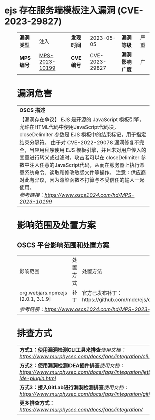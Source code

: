 # ejs 存在服务端模板注入漏洞 (CVE-2023-29827)
<figure class="wp-block-table">
    <table>
        <tbody>
        <tr>
            <td><strong>漏洞类型</strong></td>
            <td>注入</td>
            <td><strong>发现时间</strong></td>
            <td>2023-05-05</td>
            <td><strong>漏洞等级</strong></td>
            <td>严重</td>
        </tr>
        <tr>
            <td><strong>MPS编号</strong></td>
            <td><a href="https://www.oscs1024.com/hd/MPS-2023-10199">MPS-2023-10199</a></td>
            <td><strong>CVE编号</strong></td>
            <td>CVE-2023-29827</td>
            <td><strong>漏洞影响广度</strong></td>
            <td>广</td>
        </tr>
        </tbody>
    </table>
</figure>


<figure class="wp-block-table">
    <h1 class="wp-block-heading">漏洞危害</h1>
    <table>
        <tbody>
        <tr>
            <td><strong>OSCS 描述</strong></td>
        </tr>
        <tr>
            <td>【漏洞存在争议】 EJS 是开源的 JavaScript 模板引擎，允许在HTML代码中使用JavaScript代码块，closeDelimiter 参数是 EJS 模板中的结束标记，用于指定结束分隔符。
由于对 CVE-2022-29078 漏洞修复不完全，当应用程序使用 EJS 模板引擎，并且未对用户传入的变量进行转义或过滤时，攻击者可以在 closeDelimiter 参数中注入任意的JavaScript代码，从而在服务器上执行恶意系统命令、读取和修改敏感文件等操作。
注意：供应商对此有异议，因为渲染函数不打算与不受信任的输入一起使用。<br><em>参考链接：<a
                    href="https://www.oscs1024.com/hd/MPS-2023-10199">https://www.oscs1024.com/hd/MPS-2023-10199</a></em>
            </td>
        </tr>
        </tbody>
    </table>
</figure>


<figure class="wp-block-table alignleft">
    <h1 class="wp-block-heading">影响范围及处置方案</h1>
    <h2 class="wp-block-heading"><strong>OSCS</strong> <strong>平台影响范围和处置方案</strong></h2>
    <table>
        <tbody>
        <tr>
            <td>影响范围</td>
            <td>处置方式</td>
            <td>处置方法</td>
        </tr>
        <tr><td rowspan="1">org.webjars.npm:ejs [2.0.1, 3.1.9]</td><td>补丁</td><td>官方已发布补丁：https://github.com/mde/ejs/commit/15ee698583c98dadc456639d6245580d17a24baf</td></tr>
        <tr>
            <td colspan="3"><em>参考链接：</em><em><a
                    href="https://www.oscs1024.com/hd/MPS-2023-10199">https://www.oscs1024.com/hd/MPS-2023-10199</a></em></td>
        </tr>
        </tbody>
    </table>
</figure>


<figure class="wp-block-table">
    <h1 class="wp-block-heading">排查方式</h1>
    <table>
        <tbody>
        <tr>
            <td><strong>方式1：使用漏洞检测CLI工具来排查</strong><em>使用文档：<a
                    href="https://www.murphysec.com/docs/faqs/integration/cli.html">https://www.murphysec.com/docs/faqs/integration/cli.html</a></em>
            </td>
        </tr>
        <tr>
            <td><strong>方式2：使用漏洞检测IDEA插件排查</strong><em>使用文档：<a
                    href="https://www.murphysec.com/docs/faqs/integration/jetbrains-ide-plugin.html">https://www.murphysec.com/docs/faqs/integration/jetbrains-ide-plugin.html</a></em>
            </td>
        </tr>
        <tr>
            <td><strong>方式3：接入GitLab进行漏洞检测排查</strong><em>使用文档：<a
                    href="https://www.murphysec.com/docs/faqs/integration/gitlab.html">https://www.murphysec.com/docs/faqs/integration/gitlab.html</a></em>
            </td>
        </tr>
        <tr>
            <td><strong>更多排查方式：</strong><em><a
                    href="https://www.murphysec.com/docs/faqs/integration/">https://www.murphysec.com/docs/faqs/integration/</a></em>
            </td>
        </tr>
        </tbody>
    </table>
</figure>